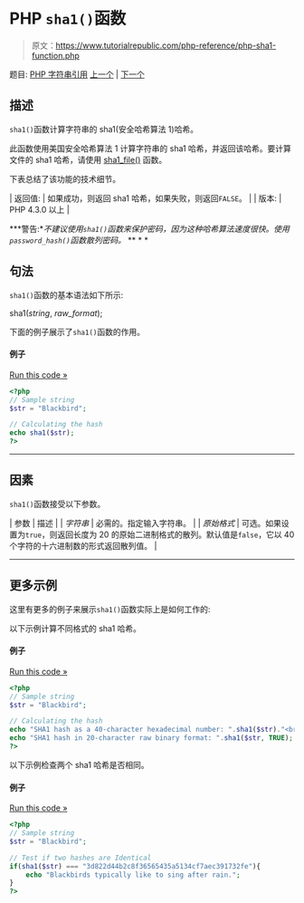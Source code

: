 # PHP `sha1()`函数

> 原文：<https://www.tutorialrepublic.com/php-reference/php-sha1-function.php>

题目: [PHP 字符串引用](php-string-functions.php) [上一个](php-setlocale-function.php) | [下一个](php-sha1-file-function.php)

## 描述

`sha1()`函数计算字符串的 sha1(安全哈希算法 1)哈希。

此函数使用美国安全哈希算法 1 计算字符串的 sha1 哈希，并返回该哈希。要计算文件的 sha1 哈希，请使用 [sha1_file()](php-sha1-file-function.php) 函数。

下表总结了该功能的技术细节。

| 返回值: | 如果成功，则返回 sha1 哈希，如果失败，则返回`FALSE`。 |
| 版本: | PHP 4.3.0 以上 |

 ***警告:**不建议使用`sha1()`函数来保护密码，因为这种哈希算法速度很快。使用`password_hash()`函数散列密码。*  ** * *

## 句法

`sha1()`函数的基本语法如下所示:

sha1(*string*, *raw_format*);

下面的例子展示了`sha1()`函数的作用。

#### 例子

[Run this code »](../codelab.php?topic=php&file=calculate-sha1-hash-of-a-string "Run this code to view the output")

```php
<?php
// Sample string
$str = "Blackbird";

// Calculating the hash
echo sha1($str);
?>
```

* * *

## 因素

`sha1()`函数接受以下参数。

| 参数 | 描述 |
| *字符串* | 必需的。指定输入字符串。 |
| *原始格式* | 可选。如果设置为`true`，则返回长度为 20 的原始二进制格式的散列。默认值是`false`，它以 40 个字符的十六进制数的形式返回散列值。 |

* * *

## 更多示例

这里有更多的例子来展示`sha1()`函数实际上是如何工作的:

以下示例计算不同格式的 sha1 哈希。

#### 例子

[Run this code »](../codelab.php?topic=php&file=calculate-sha1-hash-in-raw-binary-format "Run this code to view the output")

```php
<?php
// Sample string
$str = "Blackbird";

// Calculating the hash
echo "SHA1 hash as a 40-character hexadecimal number: ".sha1($str)."<br>";
echo "SHA1 hash in 20-character raw binary format: ".sha1($str, TRUE);
?>
```

以下示例检查两个 sha1 哈希是否相同。

#### 例子

[Run this code »](../codelab.php?topic=php&file=check-if-two-sha1-hashes-are-identical "Run this code to view the output")

```php
<?php
// Sample string
$str = "Blackbird";

// Test if two hashes are Identical
if(sha1($str) === "3d822d44b2c8f36565435a5134cf7aec391732fe"){
    echo "Blackbirds typically like to sing after rain.";
}
?>
```

